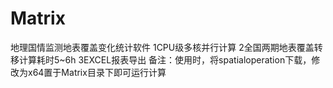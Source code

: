 # Matrix
地理国情监测地表覆盖变化统计软件
1CPU级多核并行计算
2全国两期地表覆盖转移计算耗时5~6h
3EXCEL报表导出
备注：使用时，将spatialoperation下载，修改为x64置于Matrix目录下即可运行计算
